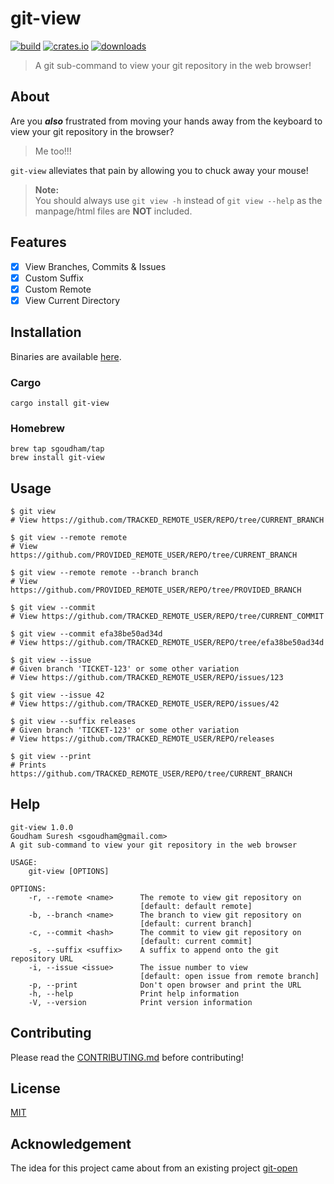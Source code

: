 # git-view

[![build](https://github.com/sgoudham/git-view/actions/workflows/build.yml/badge.svg)](https://github.com/sgoudham/git-view/actions/workflows/build.yml)
[![crates.io](https://img.shields.io/crates/v/git-view)](https://crates.io/crates/git-view)
[![downloads](https://img.shields.io/crates/d/git-view)](https://crates.io/crates/git-view)

> A git sub-command to view your git repository in the web browser!

## About

Are you _**also**_ frustrated from moving your hands away from the keyboard to view your git repository in the browser?

> Me too!!!

`git-view` alleviates that pain by allowing you to chuck away your mouse!

> **Note:** <br>
> You should always use `git view -h` instead of `git view --help` as the manpage/html files are **NOT** included.

## Features

- [x] View Branches, Commits & Issues
- [x] Custom Suffix
- [x] Custom Remote
- [x] View Current Directory

## Installation

Binaries are available [here](https://github.com/sgoudham/git-view/releases/latest).

### Cargo

```shell
cargo install git-view
```

### Homebrew

```shell
brew tap sgoudham/tap
brew install git-view
```

## Usage

```shell
$ git view
# View https://github.com/TRACKED_REMOTE_USER/REPO/tree/CURRENT_BRANCH

$ git view --remote remote
# View https://github.com/PROVIDED_REMOTE_USER/REPO/tree/CURRENT_BRANCH

$ git view --remote remote --branch branch
# View https://github.com/PROVIDED_REMOTE_USER/REPO/tree/PROVIDED_BRANCH

$ git view --commit
# View https://github.com/TRACKED_REMOTE_USER/REPO/tree/CURRENT_COMMIT

$ git view --commit efa38be50ad34d
# View https://github.com/TRACKED_REMOTE_USER/REPO/tree/efa38be50ad34d

$ git view --issue
# Given branch 'TICKET-123' or some other variation
# View https://github.com/TRACKED_REMOTE_USER/REPO/issues/123

$ git view --issue 42
# View https://github.com/TRACKED_REMOTE_USER/REPO/issues/42

$ git view --suffix releases
# Given branch 'TICKET-123' or some other variation
# View https://github.com/TRACKED_REMOTE_USER/REPO/releases

$ git view --print
# Prints https://github.com/TRACKED_REMOTE_USER/REPO/tree/CURRENT_BRANCH
```

## Help

```shell
git-view 1.0.0
Goudham Suresh <sgoudham@gmail.com>
A git sub-command to view your git repository in the web browser

USAGE:
    git-view [OPTIONS]

OPTIONS:
    -r, --remote <name>      The remote to view git repository on
                             [default: default remote]
    -b, --branch <name>      The branch to view git repository on
                             [default: current branch]
    -c, --commit <hash>      The commit to view git repository on
                             [default: current commit]
    -s, --suffix <suffix>    A suffix to append onto the git repository URL
    -i, --issue <issue>      The issue number to view
                             [default: open issue from remote branch]
    -p, --print              Don't open browser and print the URL
    -h, --help               Print help information
    -V, --version            Print version information
```

## Contributing

Please read the [CONTRIBUTING.md](./CONTRIBUTING.md) before contributing!

## License

[MIT](LICENSE)

## Acknowledgement

The idea for this project came about from an existing project [git-open](https://github.com/paulirish/git-open/blob/master/git-open)
